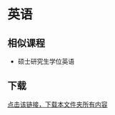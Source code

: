 # 英语

## 相似课程

- 硕士研究生学位英语

## 下载

[点击该链接，下载本文件夹所有内容](https://xovee.github.io/gitzip/?https://github.com/Xovee/uestc-course/tree/master/课程目录/英语)
